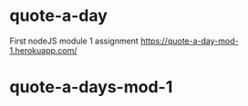 # quote-a-day
First nodeJS module 1 assignment 
https://quote-a-day-mod-1.herokuapp.com/
# quote-a-days-mod-1
